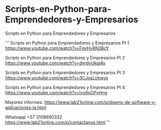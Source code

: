 # Scripts-en-Python-para-Emprendedores-y-Empresarios
Scripts en Python para Emprendedores y Empresarios 

'''
Scripts en Python para Emprendedores y Empresarios Pt 1
https://www.youtube.com/watch?v=FgvHvRN38cY

Scripts en Python para Emprendedores y Empresarios Pt 2
https://www.youtube.com/watch?v=dvrdvUkqj4s

Scripts en Python para Emprendedores y Empresarios Pt 3
https://www.youtube.com/watch?v=3CJosLckwvs

Scripts en Python para Emprendedores y Empresarios Pt 4
https://www.youtube.com/watch?v=lvx6xOPyHng














Mayores informes:
https://www.lab21online.com/p/diseno-de-software-y-aplicaciones-la.html

Whatsapp +57 3108660332
https://www.lab21online.com/p/contactanos.html
'''

